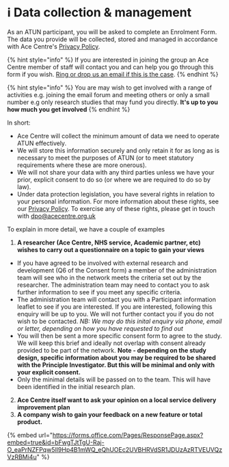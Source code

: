 # ℹ Data collection & management

As an ATUN participant, you will be asked to complete an Enrolment Form. The data you provide will be collected, stored and managed in accordance with Ace Centre's [Privacy Policy](https://acecentre.org.uk/page/privacy).&#x20;

{% hint style="info" %}
If you are interested in joining the group an Ace Centre member of staff will contact you and can help you go through this form if you wish. [Ring or drop us an email if this is the case](https://acecentre.org.uk/contact).&#x20;
{% endhint %}

{% hint style="info" %}
You are may wish to get involved with a range of activities e.g. joining the email forum and meeting others or only a small number e.g only research studies that may fund you directly. **It's up to you how much you get involved**&#x20;
{% endhint %}

In short:

* Ace Centre will collect the minimum amount of data we need to operate ATUN effectively.&#x20;
* We will store this information securely and only retain it for as long as is necessary to meet the purposes of ATUN (or to meet statutory requirements where these are more onerous).
* We will not share your data with any third parties unless we have your prior, explicit consent to do so (or where we are required to do so by law).&#x20;
* Under data protection legislation, you have several rights in relation to your personal information. For more information about these rights, see our [Privacy Policy](https://acecentre.org.uk/page/privacy). To exercise any of these rights, please get in touch with [dpo@acecentre.org.uk](mailto:dpo@acecentre.org.uk)&#x20;

To explain in more detail, we have a couple of examples

1. **A researcher (Ace Centre, NHS service, Academic partner, etc) wishes to carry out a questionnaire on a topic to gain your views**

* If you have agreed to be involved with external research and development (Q6 of the Consent form) a member of the administration team will see who in the network meets the criteria set out by the researcher. The administration team may need to contact you to ask further information to see if you meet any specific criteria.&#x20;
* The administration team will contact you with a Participant information leaflet to see if you are interested. If you are interested, following this enquiry will be up to you. We will not further contact you if you do not wish to be contacted. _NB: We may do this inital enquiry via phone, email or letter, depending on how you have requested to find out_
* You will then be sent a more specific consent form to agree to the study. We will keep this brief and ideally not overlap with consent already provided to be part of the network. **Note - depending on the study design, specific information about you may be required to be shared with the Principle Investigator. But this will be minimal and only with your explicit consent.**&#x20;
* Only the minimal details will be passed on to the team. This will have been identified in the initial research plan.

2. **Ace Centre itself want to ask your opinion on a local service delivery improvement plan**
3. **A company wish to gain your feedback on a new feature or total product.**



{% embed url="https://forms.office.com/Pages/ResponsePage.aspx?embed=true&id=bFwgTJtTgU-Raj-O_eaPrNZFPqw5Il9Hp4B1mWQ_eQhUOEc2UVBHRVdSR1JDUzAzRTVEUVQzVzRBMi4u" %}
